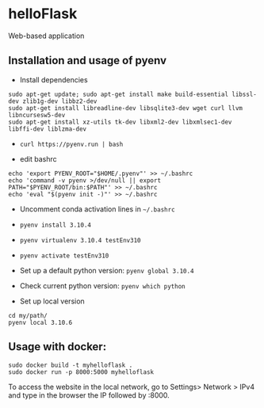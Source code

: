 # helloFlask
Web-based application

## Installation and usage of pyenv
* Install dependencies
```
sudo apt-get update; sudo apt-get install make build-essential libssl-dev zlib1g-dev libbz2-dev
sudo apt-get install libreadline-dev libsqlite3-dev wget curl llvm libncursesw5-dev 
sudo apt-get install xz-utils tk-dev libxml2-dev libxmlsec1-dev libffi-dev liblzma-dev
```

* ```curl https://pyenv.run | bash```

* edit bashrc
```
echo 'export PYENV_ROOT="$HOME/.pyenv"' >> ~/.bashrc 
echo 'command -v pyenv >/dev/null || export PATH="$PYENV_ROOT/bin:$PATH"' >> ~/.bashrc 
echo 'eval "$(pyenv init -)"' >> ~/.bashrc
```

* Uncomment conda activation lines in ```~/.bashrc```

* ```pyenv install 3.10.4```

*  ```pyenv virtualenv 3.10.4 testEnv310```

* ```pyenv activate testEnv310```

* Set up a default python version: 
 ```pyenv global 3.10.4```

* Check current python version:
 ```pyenv which python```

* Set up local version
```
cd my/path/
pyenv local 3.10.6
```


## Usage with docker:
```
sudo docker build -t myhelloflask .
sudo docker run -p 8000:5000 myhelloflask
```
To access the website in the local network, go to Settings> Network > IPv4 and type in the browser the IP followed by :8000.

